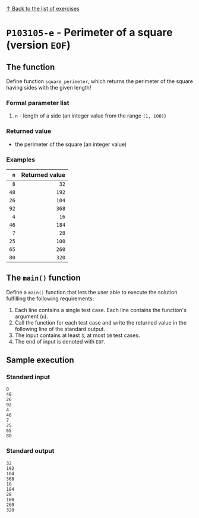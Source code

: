 
[↑ Back to the list of exercises](./README.md)

# `P103105-e` - Perimeter of a square (version `EOF`)

## The function

Define function `square_perimeter`, which returns the perimeter of the square having sides with the given length!

### Formal parameter list

1. `n` - length of a side (an integer value from the range `[1, 100]`)

### Returned value

* the perimeter of the square (an integer value)

### Examples

| `n` | Returned value | 
| ---: | --: | 
| `8` | `32` | 
| `48` | `192` | 
| `26` | `104` | 
| `92` | `368` | 
| `4` | `16` | 
| `46` | `184` | 
| `7` | `28` | 
| `25` | `100` | 
| `65` | `260` | 
| `80` | `320` | 

## The `main()` function

Define a `main()` function that lets the user able to execute the solution fulfilling the following requirements:

1. Each line contains a single test case. Each line contains the function's argument (`n`).
1. Call the function for each test case and write the returned value in the following line of the standard output.
1. The input contains at least `3`, at most `10` test cases.
1. The end of input is denoted with `EOF`.

## Sample execution

### Standard input

```
8
48
26
92
4
46
7
25
65
80
```

### Standard output

```
32
192
104
368
16
184
28
100
260
320
```